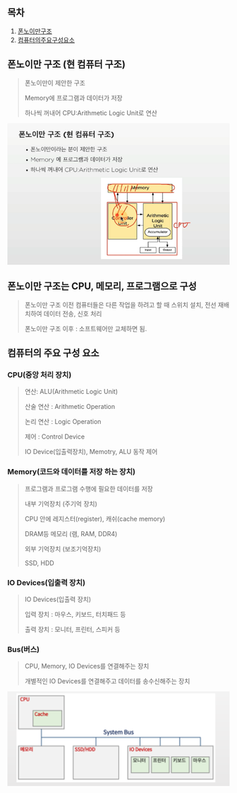 ## 목차
1. [폰노이만구조](#폰노이만-구조-현-컴퓨터-구조)
2. [컴퓨터의주요구성요소](#컴퓨터의-주요-구성-요소)

## 폰노이만 구조 (현 컴퓨터 구조)
> 폰노이만이 제안한 구조
>
> Memory에 프로그램과 데이터가 저장
>
> 하나씩 꺼내어 CPU:Arithmetic Logic Unit로 연산

![](img/2022-04-13-06-26-47.png)

## 폰노이만 구조는 CPU, 메모리, 프로그램으로 구성
> 폰노이만 구조 이전 컴퓨터들은 다른 작업을 하려고 할 때 스위치 설치, 전선 재배치하여 데이터 전송, 신호 처리
>
> 폰노이만 구조 이후 : 소프트웨어만 교체하면 됨.

## 컴퓨터의 주요 구성 요소

### CPU(중앙 처리 장치)
> 연산: ALU(Arithmetic Logic Unit)
>
> 산술 연산 : Arithmetic Operation
>
> 논리 연산 : Logic Operation
>
> 제어 : Control Device
>
> IO Device(입출력장치), Memotry, ALU 동작 제어

### Memory(코드와 데이터를 저장 하는 장치)
> 프로그램과 프로그램 수행에 필요한 데이터를 저장
>
> 내부 기억장치 (주기억 장치)
>
> CPU 안에 레지스터(register), 캐쉬(cache memory)
>
> DRAM등 메모리 (램, RAM, DDR4)
>
> 외부 기억장치 (보조기억장치)
>
> SSD, HDD

### IO Devices(입출력 장치)
> IO Devices(입출력 장치)
>
> 입력 장치 : 마우스, 키보드, 터치패드 등
>
> 출력 장치 : 모니터, 프린터, 스피커 등

### Bus(버스)
> CPU, Memory, IO Devices를 연결해주는 장치
>
> 개별적인 IO Devices를 연결해주고 데이터를 송수신해주는 장치

![](img/2022-04-13-06-37-18.png)